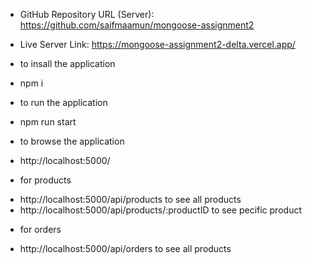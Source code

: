 - GitHub Repository URL (Server): https://github.com/saifmaamun/mongoose-assignment2
- Live Server Link: https://mongoose-assignment2-delta.vercel.app/

- to insall the application

* npm i

- to run the application

* npm run start

- to browse the application

* http://localhost:5000/

- for products

* http://localhost:5000/api/products to see all products
* http://localhost:5000/api/products/:productID to see pecific product

- for orders

* http://localhost:5000/api/orders to see all products
